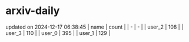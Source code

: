 # arxiv-daily
updated on 2024-12-17 06:38:45
| name | count |
| - | - |
| user_2 | 108 |
| user_3 | 110 |
| user_0 | 395 |
| user_1 | 129 |
